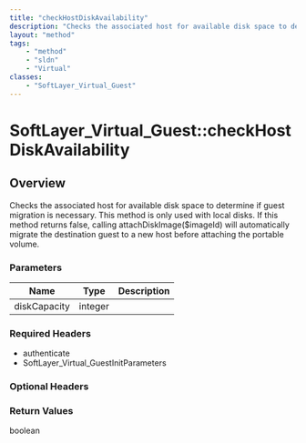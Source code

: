 ```yaml
---
title: "checkHostDiskAvailability"
description: "Checks the associated host for available disk space to determine if guest migration is necessary. This method is only us... "
layout: "method"
tags:
    - "method"
    - "sldn"
    - "Virtual"
classes:
    - "SoftLayer_Virtual_Guest"
---
```

# SoftLayer_Virtual_Guest::checkHostDiskAvailability
## Overview 
Checks the associated host for available disk space to determine if guest migration is necessary. This method is only used with local disks. If this method returns false, calling attachDiskImage($imageId) will automatically migrate the destination guest to a new host before attaching the portable volume. 

### Parameters 
|Name | Type | Description |
| --- | --- | --- |
|diskCapacity| integer| |


### Required Headers
* authenticate
* SoftLayer_Virtual_GuestInitParameters

### Optional Headers

### Return Values
boolean
